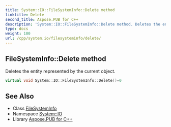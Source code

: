 ```yaml
---
title: System::IO::FileSystemInfo::Delete method
linktitle: Delete
second_title: Aspose.PUB for C++
description: 'System::IO::FileSystemInfo::Delete method. Deletes the entity represented by the current object in C++.'
type: docs
weight: 100
url: /cpp/system.io/filesysteminfo/delete/
---
```

## FileSystemInfo::Delete method


Deletes the entity represented by the current object.

```cpp
virtual void System::IO::FileSystemInfo::Delete()=0
```

## See Also

* Class [FileSystemInfo](../)
* Namespace [System::IO](../../)
* Library [Aspose.PUB for C++](../../../)

